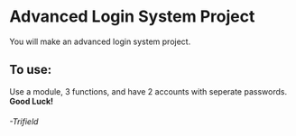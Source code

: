 # Advanced Login System Project
You will make an advanced login system project.
## To use:
Use a module, 3 functions, and have 2 accounts with seperate passwords. **Good Luck!**
###### -Trifield
